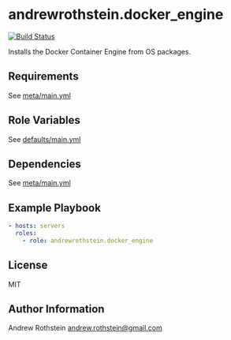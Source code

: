 andrewrothstein.docker_engine
=========
[![Build Status](https://travis-ci.org/andrewrothstein/ansible-docker_engine.svg?branch=master)](https://travis-ci.org/andrewrothstein/ansible-docker_engine)

Installs the Docker Container Engine from OS packages.

Requirements
------------

See [meta/main.yml](meta/main.yml)

Role Variables
--------------

See [defaults/main.yml](defaults/main.yml)

Dependencies
------------

See [meta/main.yml](meta/main.yml)

Example Playbook
----------------

```yml
- hosts: servers
  roles:
    - role: andrewrothstein.docker_engine
```

License
-------

MIT

Author Information
------------------

Andrew Rothstein <andrew.rothstein@gmail.com>
